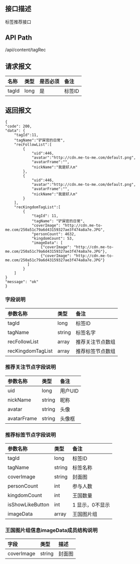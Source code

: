## 接口描述
标签推荐接口

## API Path
/api/content/tagRec

## 请求报文
|名称|类型|是否必须|备注|
|:-|:-|:-|:-|
|tagId|long|是|标签ID|

## 返回报文
	{
	"code": 200,
	"data": {
    	"tagId":11,
		"tagName":"铲屎官的日常",
		"recFollowList":[
			{
				"uid":446,
				"avatar":"http://cdn.me-to-me.com/default.png",
				"avatarFrame":"",
				"nickName":"我是好人m"
			},
			{
				"uid":446,
				"avatar":"http://cdn.me-to-me.com/default.png",
				"avatarFrame":"",
				"nickName":"我是好人m"
			}
		],
		"recKingdomTagList":[
			{
				"tagId": 11,
            	"tagName": "铲屎官的日常",
            	"coverImage": "http://cdn.me-to-me.com/250a51c79a6d43159327ae3f474a8a7e.JPG",
            	"personCount": 4632,
            	"kingdomCount": 53,
            	"imageData": [
              		{"coverImage": "http://cdn.me-to-me.com/250a51c79a6d43159327ae3f474a8a7e.JPG"},
                	{"coverImage": "http://cdn.me-to-me.com/250a51c79a6d43159327ae3f474a8a7e.JPG"}
              ]
			}
		]
	}
	"message": "ok"
	}
    
### 字段说明
|参数名称|类型|备注|
|:-|:-|:-|
|tagId|long|标签ID|
|tagName|string|标签名字|
|recFollowList|array|推荐关注节点数组|
|recKingdomTagList|array|推荐标签节点数组|

### 推荐关注节点字段说明
|参数名称|类型|备注|
|:-|:-|:-|
|uid|long|用户UID|
|nickName|string|昵称|
|avatar|string|头像|
|avatarFrame|string|头像框|
    
### 推荐标签节点字段说明
|参数名称|类型|	备注|
|:-|:-|:-|
|tagId|long|标签ID|
|tagName|string|标签名称|
|coverImage|string|封面图|
|personCount|int|参与人数|
|kingdomCount|int|王国数量|
|isShowLikeButton|int|1 显示，0不显示|
|imageData|array|王国图片组|

### 王国图片组信息imageData成员结构说明
|字段|类型|描述|
|:-|:-|:-|
|coverImage|string|封面图|
    	